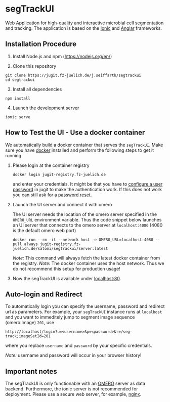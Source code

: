 # segTrackUI

Web Application for high-quality and interactive microbial cell segmentation and tracking. The application is based on the [Ionic](https://ionicframework.com/) and [Anglar](https://angular.io/) frameworks.

## Installation Procedure

1. Install Node.js and npm (https://nodejs.org/en/)

2. Clone this repository

```
git clone https://jugit.fz-juelich.de/j.seiffarth/segtrackui
cd segtrackui
```

3. Install all dependencies

```
npm install
```

4. Launch the development server

```
ionic serve
```

## How to Test the UI - Use a docker container

We automatically build a docker container that serves the `segTrackUI`. Make sure you have [docker](https://docs.docker.com/get-docker/) installed and perform the following steps to get it running

1. Please login at the container registry

    ```
    docker login jugit-registry.fz-juelich.de
    ```
    and enter your credentials. It might be that you have to [configure a user password](https://docs.gitlab.com/ee/user/profile/) in jugit to make the authentication work. If this does not work you can still ask for a [password reset](https://jugit.fz-juelich.de/-/profile/password/reset).

2. Launch the UI server and connect it with omero

    The UI server needs the location of the omero server specified in the `OMERO_URL` environment variable. Thus the code snippet below launches an UI server that connects to the omero server at `localhost:4080` (4080 is the default omero web port)

    ```
    docker run --rm -it --network host -e OMERO_URL=localhost:4080 --pull always jugit-registry.fz-juelich.de/satomi/segtrackui/server:latest
    ```

    *Note:* This command will always fetch the latest docker container from the registry.
    *Note:* The docker container uses the host network. Thus we do not recommend this setup for production usage!

3. Now the segTrackUI is available under [localhost:80](http://localhost).

## Auto-login and Redirect

To automatically login you can specify the username, password and redirect url as parameters. For example, your `segTrackUI` instance runs at `localhost` and you want to immeditely jump to segment image sequence (omero:Image) `201`, use

```
http://localhost/login?u=<username>&p=<password>&r=/seg-track;imageSetId=201
```

where you replace `username` and `password` by your specific credentials.

*Note:* username and password will occur in your browser history!
## Important notes

The segTrackUI is only functionable with an [OMERO](https://www.openmicroscopy.org/omero/) server as data backend. Furthermore, the ionic server is not recommended for deployment. Please use a secure web server, for example, [nginx](https://www.nginx.com/).